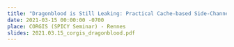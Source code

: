 ```yaml
---
title: "Dragonblood is Still Leaking: Practical Cache-based Side-Channel in the Wild"
date: 2021-03-15 00:00:00 -0700
place: CORGIS (SPICY Seminar) - Rennes 
slides: 2021.03.15_corgis_dragonblood.pdf
---
```

